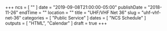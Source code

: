+++
ncs = [ "" ]
date = "2019-09-08T21:00:00-05:00"
publishDate = "2018-11-26"
endTime = ""
location = ""
title = "UHF/VHF Net 36"
slug = "uhf-vhf-net-36"
categories = [ "Public Service" ]
dates = [ "NCS Schedule" ]
outputs = [ "HTML", "Calendar" ]
draft = true
+++
